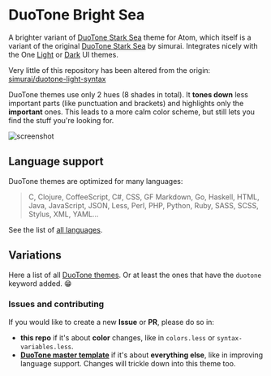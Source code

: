 # DuoTone Bright Sea

A brighter variant of [DuoTone Stark Sea](https://atom.io/themes/duotone-stark-sea-syntax) theme for Atom, which itself is a variant of the original [DuoTone Stark Sea](https://atom.io/themes/duotone-dark-sea-syntax) by simurai. Integrates nicely with the One [Light](https://github.com/atom/one-light-ui) or [Dark](https://github.com/atom/one-dark-ui) UI themes.

Very little of this repository has been altered from the origin: [simurai/duotone-light-syntax](https://github.com/simurai/duotone-dark-syntax)

DuoTone themes use only 2 hues (8 shades in total). It __tones down__ less important parts (like punctuation and brackets) and highlights only the __important__ ones. This leads to a more calm color scheme, but still lets you find the stuff you're looking for.

![screenshot](https://raw.github.com/5310/duotone-bright-sea-syntax/master/screenshot.png)

## Language support

DuoTone themes are optimized for many languages:

> C, Clojure, CoffeeScript, C#, CSS, GF Markdown, Go, Haskell, HTML, Java, JavaScript, JSON, Less, Perl, PHP, Python, Ruby, SASS, SCSS, Stylus, XML, YAML...

See the list of [all languages](https://github.com/simurai/duotone-syntax/tree/master/styles/languages).


## Variations

Here a list of all [DuoTone themes](https://atom.io/themes/search?utf8=%E2%9C%93&q=keyword:duotone). Or at least the ones that have the `duotone` keyword added. :grin:


### Issues and contributing

If you would like to create a new __Issue__ or __PR__, please do so in:

- __this repo__ if it's about __color__ changes, like in `colors.less` or `syntax-variables.less`.
- __[DuoTone master template](https://github.com/simurai/duotone-syntax)__ if it's about __everything else__, like in improving language support. Changes will trickle down into this theme too.
